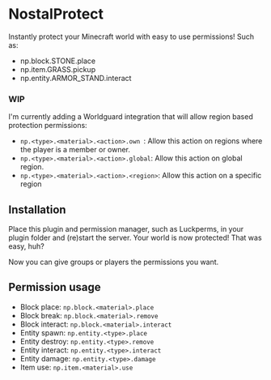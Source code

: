 # NostalProtect
 Instantly protect your Minecraft world with easy to use permissions! Such as:
 
 - np.block.STONE.place
 - np.item.GRASS.pickup
 - np.entity.ARMOR_STAND.interact
 
 ### WIP
 
 I'm currently adding a Worldguard integration that will allow region based protection permissions:
 
 - `np.<type>.<material>.<action>.own `: Allow this action on regions where the player is a member or owner.
 - `np.<type>.<material>.<action>.global`: Allow this action on global region.
 - `np.<type>.<material>.<action>.<region>`: Allow this action on a specific region

## Installation
Place this plugin and permission manager, such as Luckperms, in your plugin folder and (re)start the server. Your world is now protected! That was easy, huh?

Now you can give groups or players the permissions you want.

## Permission usage

- Block place: `np.block.<material>.place`
- Block break: `np.block.<material>.remove`
- Block interact: `np.block.<material>.interact`
- Entity spawn: `np.entity.<type>.place`
- Entity destroy: `np.entity.<type>.remove`
- Entity interact: `np.entity.<type>.interact`
- Entity damage: `np.entity.<type>.damage`
- Item use: `np.item.<material>.use`
